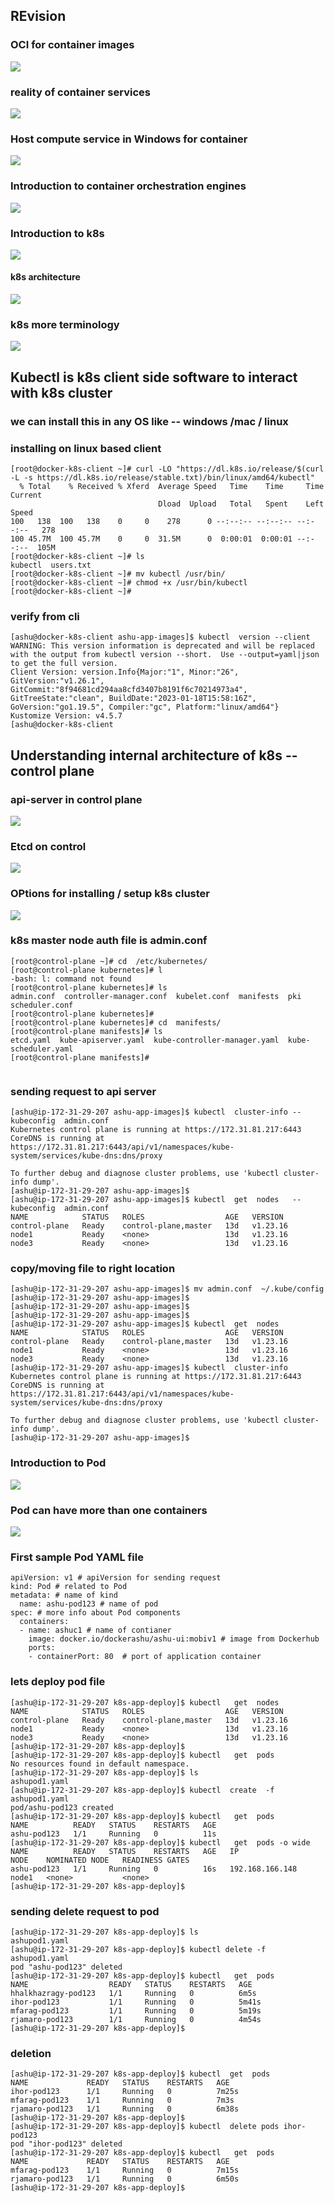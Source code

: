 ## REvision 

### OCI for container images

<img src="oci.png">

### reality of container services 

<img src="runc.png">

### Host compute service in Windows for container 

<img src="hcs.png">

### Introduction to container orchestration engines 

<img src="engine.png">

### Introduction to k8s 

<img src="k8s.png">

#### k8s architecture 

<img src="k8s-arch.png">

### k8s more terminology 

<img src="k8st.png">

## Kubectl is k8s client side software to interact with k8s cluster 

### we can install this in any OS like -- windows /mac / linux 

### installing on linux based client 

```
[root@docker-k8s-client ~]# curl -LO "https://dl.k8s.io/release/$(curl -L -s https://dl.k8s.io/release/stable.txt)/bin/linux/amd64/kubectl"
  % Total    % Received % Xferd  Average Speed   Time    Time     Time  Current
                                 Dload  Upload   Total   Spent    Left  Speed
100   138  100   138    0     0    278      0 --:--:-- --:--:-- --:--:--   278
100 45.7M  100 45.7M    0     0  31.5M      0  0:00:01  0:00:01 --:--:--  105M
[root@docker-k8s-client ~]# ls
kubectl  users.txt
[root@docker-k8s-client ~]# mv kubectl /usr/bin/
[root@docker-k8s-client ~]# chmod +x /usr/bin/kubectl 
[root@docker-k8s-client ~]# 

```

### verify from cli

```
[ashu@docker-k8s-client ashu-app-images]$ kubectl  version --client 
WARNING: This version information is deprecated and will be replaced with the output from kubectl version --short.  Use --output=yaml|json to get the full version.
Client Version: version.Info{Major:"1", Minor:"26", GitVersion:"v1.26.1", GitCommit:"8f94681cd294aa8cfd3407b8191f6c70214973a4", GitTreeState:"clean", BuildDate:"2023-01-18T15:58:16Z", GoVersion:"go1.19.5", Compiler:"gc", Platform:"linux/amd64"}
Kustomize Version: v4.5.7
[ashu@docker-k8s-client 
```

## Understanding internal architecture of k8s -- control plane 

### api-server in control plane 

<img src="apis.png">

### Etcd on control 

<img src="etcd.png">

### OPtions for installing / setup  k8s cluster 

<img src="setup.png">

### k8s master node auth file is admin.conf 

```
[root@control-plane ~]# cd  /etc/kubernetes/
[root@control-plane kubernetes]# l
-bash: l: command not found
[root@control-plane kubernetes]# ls
admin.conf  controller-manager.conf  kubelet.conf  manifests  pki  scheduler.conf
[root@control-plane kubernetes]# 
[root@control-plane kubernetes]# cd  manifests/
[root@control-plane manifests]# ls
etcd.yaml  kube-apiserver.yaml  kube-controller-manager.yaml  kube-scheduler.yaml
[root@control-plane manifests]# 


```

### sending request to api server 

```
[ashu@ip-172-31-29-207 ashu-app-images]$ kubectl  cluster-info --kubeconfig  admin.conf 
Kubernetes control plane is running at https://172.31.81.217:6443
CoreDNS is running at https://172.31.81.217:6443/api/v1/namespaces/kube-system/services/kube-dns:dns/proxy

To further debug and diagnose cluster problems, use 'kubectl cluster-info dump'.
[ashu@ip-172-31-29-207 ashu-app-images]$ 
[ashu@ip-172-31-29-207 ashu-app-images]$ kubectl  get  nodes   --kubeconfig  admin.conf 
NAME            STATUS   ROLES                  AGE   VERSION
control-plane   Ready    control-plane,master   13d   v1.23.16
node1           Ready    <none>                 13d   v1.23.16
node3           Ready    <none>                 13d   v1.23.16
```

### copy/moving file to right location 

```
[ashu@ip-172-31-29-207 ashu-app-images]$ mv admin.conf  ~/.kube/config 
[ashu@ip-172-31-29-207 ashu-app-images]$ 
[ashu@ip-172-31-29-207 ashu-app-images]$ 
[ashu@ip-172-31-29-207 ashu-app-images]$ 
[ashu@ip-172-31-29-207 ashu-app-images]$ kubectl  get  nodes
NAME            STATUS   ROLES                  AGE   VERSION
control-plane   Ready    control-plane,master   13d   v1.23.16
node1           Ready    <none>                 13d   v1.23.16
node3           Ready    <none>                 13d   v1.23.16
[ashu@ip-172-31-29-207 ashu-app-images]$ kubectl  cluster-info 
Kubernetes control plane is running at https://172.31.81.217:6443
CoreDNS is running at https://172.31.81.217:6443/api/v1/namespaces/kube-system/services/kube-dns:dns/proxy

To further debug and diagnose cluster problems, use 'kubectl cluster-info dump'.
[ashu@ip-172-31-29-207 ashu-app-images]$ 

```

### Introduction to Pod 

<img src="pod.png">

### Pod can have more than one containers 

<img src="cont1.png">

### First sample Pod YAML file 

```
apiVersion: v1 # apiVersion for sending request 
kind: Pod # related to Pod 
metadata: # name of kind 
  name: ashu-pod123 # name of pod 
spec: # more info about Pod components 
  containers:
  - name: ashuc1 # name of contianer 
    image: docker.io/dockerashu/ashu-ui:mobiv1 # image from Dockerhub  
    ports:
    - containerPort: 80  # port of application container 
```


### lets deploy pod file 

```
[ashu@ip-172-31-29-207 k8s-app-deploy]$ kubectl   get  nodes
NAME            STATUS   ROLES                  AGE   VERSION
control-plane   Ready    control-plane,master   13d   v1.23.16
node1           Ready    <none>                 13d   v1.23.16
node3           Ready    <none>                 13d   v1.23.16
[ashu@ip-172-31-29-207 k8s-app-deploy]$ 
[ashu@ip-172-31-29-207 k8s-app-deploy]$ kubectl   get  pods
No resources found in default namespace.
[ashu@ip-172-31-29-207 k8s-app-deploy]$ ls
ashupod1.yaml
[ashu@ip-172-31-29-207 k8s-app-deploy]$ kubectl  create  -f  ashupod1.yaml 
pod/ashu-pod123 created
[ashu@ip-172-31-29-207 k8s-app-deploy]$ kubectl   get  pods
NAME          READY   STATUS    RESTARTS   AGE
ashu-pod123   1/1     Running   0          11s
[ashu@ip-172-31-29-207 k8s-app-deploy]$ kubectl   get  pods -o wide
NAME          READY   STATUS    RESTARTS   AGE   IP                NODE    NOMINATED NODE   READINESS GATES
ashu-pod123   1/1     Running   0          16s   192.168.166.148   node1   <none>           <none>
[ashu@ip-172-31-29-207 k8s-app-deploy]$ 

```

### sending delete request to pod 

```
[ashu@ip-172-31-29-207 k8s-app-deploy]$ ls
ashupod1.yaml
[ashu@ip-172-31-29-207 k8s-app-deploy]$ kubectl delete -f  ashupod1.yaml 
pod "ashu-pod123" deleted
[ashu@ip-172-31-29-207 k8s-app-deploy]$ kubectl   get  pods
NAME                  READY   STATUS    RESTARTS   AGE
hhalkhazragy-pod123   1/1     Running   0          6m5s
ihor-pod123           1/1     Running   0          5m41s
mfarag-pod123         1/1     Running   0          5m19s
rjamaro-pod123        1/1     Running   0          4m54s
[ashu@ip-172-31-29-207 k8s-app-deploy]$ 

```

### deletion

```
[ashu@ip-172-31-29-207 k8s-app-deploy]$ kubectl  get  pods
NAME             READY   STATUS    RESTARTS   AGE
ihor-pod123      1/1     Running   0          7m25s
mfarag-pod123    1/1     Running   0          7m3s
rjamaro-pod123   1/1     Running   0          6m38s
[ashu@ip-172-31-29-207 k8s-app-deploy]$ 
[ashu@ip-172-31-29-207 k8s-app-deploy]$ kubectl  delete pods ihor-pod123 
pod "ihor-pod123" deleted
[ashu@ip-172-31-29-207 k8s-app-deploy]$ kubectl   get  pods
NAME             READY   STATUS    RESTARTS   AGE
mfarag-pod123    1/1     Running   0          7m15s
rjamaro-pod123   1/1     Running   0          6m50s
[ashu@ip-172-31-29-207 k8s-app-deploy]$ 
```


